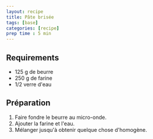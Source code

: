 ```yaml
---
layout: recipe
title: Pâte brisée
tags: [base]
categories: [recipe]
prep time : 5 min
---
```


## Requirements

-   125 g de beurre
-   250 g de farine
-   1/2 verre d'eau

## Préparation

1.  Faire fondre le beurre au micro-onde.
1.  Ajouter la farine et l'eau.
1.  Mélanger jusqu'à obtenir quelque chose d'homogène.
